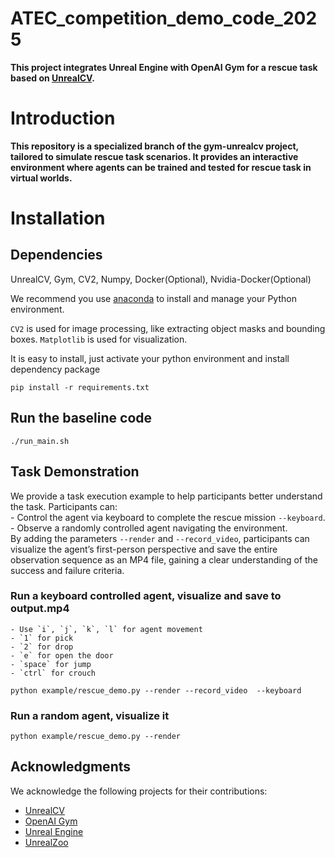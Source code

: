 ATEC_competition_demo_code_2025
===

[//]: # (Gym-Rescue: )
**This project integrates Unreal Engine with OpenAI Gym for a rescue task based on [UnrealCV](http://unrealcv.org/).**  

# Introduction

**This repository is a specialized branch of the gym-unrealcv project, tailored to simulate rescue task scenarios. It provides an interactive environment where agents can be trained and tested for rescue task in virtual worlds.**

# Installation

## Dependencies
UnrealCV, Gym, CV2, Numpy, Docker(Optional), Nvidia-Docker(Optional)
 
We recommend you use [anaconda](https://www.continuum.io/downloads) to install and manage your Python environment.

```CV2``` is used for image processing, like extracting object masks and bounding boxes. ```Matplotlib``` is used for visualization.




It is easy to install, just activate your python environment and install dependency package
```
pip install -r requirements.txt
```


## Run the baseline code
```
./run_main.sh
```
## Task Demonstration
We provide a task execution example to help participants better understand the task. Participants can:  
    - Control the agent via keyboard to complete the rescue mission ```--keyboard```.  
    - Observe a randomly controlled agent navigating the environment.  
By adding the parameters ```--render``` and ```--record_video```, participants can visualize the agent’s first-person perspective and save the entire observation sequence as an MP4 file, gaining a clear understanding of the success and failure criteria.
### Run a keyboard controlled agent, visualize and save to output.mp4
    - Use `i`, `j`, `k`, `l` for agent movement  
    - `1` for pick  
    - `2` for drop  
    - `e` for open the door  
    - `space` for jump  
    - `ctrl` for crouch  

```
python example/rescue_demo.py --render --record_video  --keyboard
```

### Run a random agent, visualize it
```
python example/rescue_demo.py --render 
```


##  Acknowledgments
We acknowledge the following projects for their contributions:
- [UnrealCV](https://unrealcv.org/)
- [OpenAI Gym](https://gym.openai.com/)
- [Unreal Engine](https://www.unrealengine.com/)
- [UnrealZoo](http://unrealzoo.site/)




